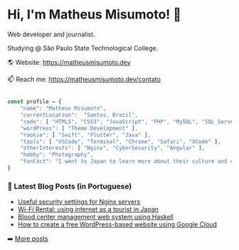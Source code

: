 # Hi, I'm Matheus Misumoto! 👋

Web developer and journalist.

Studying @ São Paulo State Technological College.

🌎 Website: https://matheusmisumoto.dev

📫 Reach me: https://matheusmisumoto.dev/contato
##
```javascript
const profile = {
	"name": "Matheus Misumoto",
	"currentLocation":  "Santos, Brazil",
	"code": [ "HTML5", "CSS3", "JavaScript", "PHP", "MySQL", "SQL Server", "MariaDB", "SEO" ],
	"wordPress": [ "Theme Development" ],
	"rookie": [ "Swift", "Flutter", "Java" ],
	"tools": [ "VSCode", "Terminal", "Chrome", "Safari", "XCode" ],
	"otherInterests": [ "Nginx", "CyberSecurity", "Angular" ],
	"hobby": "Photography",
	"funFact": "I went to Japan to learn more about their culture and diplomacy"
}
```

### 📕 Latest Blog Posts (in Portuguese)
- [Useful security settings for Nginx servers](https://matheusmisumoto.dev/tecnologia/desenvolvimento-web/seguranca-servidor-nginx.html)
- [Wi-Fi Rental: using internet as a tourist in Japan](https://matheusmisumoto.dev/viagens/japao/usar-internet-japao-roteador-wifi.html)
- [Blood center management web system using Haskell](https://matheusmisumoto.dev/tecnologia/desenvolvimento-web/blood-center-control-haskell.html)
- [How to create a free WordPress-based website using Google Cloud](https://matheusmisumoto.dev/tecnologia/desenvolvimento-web/hospedagem-site-blog-wordpress-gratis-google-cloud.html)

➡️ [More posts](https://matheusmisumoto.dev/blog)
<!--
**matheusmisumoto/matheusmisumoto** is a ✨ _special_ ✨ repository because its `README.md` (this file) appears on your GitHub profile.

Here are some ideas to get you started:

- 🔭 I’m currently working on ...
- 🌱 I’m currently learning ...
- 👯 I’m looking to collaborate on ...
- 🤔 I’m looking for help with ...
- 💬 Ask me about ...
- 📫 How to reach me: ...
- 😄 Pronouns: ...
- ⚡ Fun fact: ...
-->
